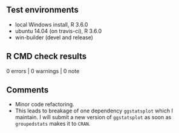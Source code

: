 ## Test environments
* local Windows install, R 3.6.0
* ubuntu 14.04 (on travis-ci), R 3.6.0
* win-builder (devel and release)

## R CMD check results

0 errors | 0 warnings | 0 note

## Comments

  - Minor code refactoring.
  - This leads to breakage of one dependency `ggstatsplot` which I maintain. I
    will submit a new version of `ggstatsplot` as soon as `groupedstats` makes
    it to `CRAN`.
